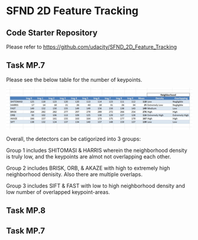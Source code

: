 # SFND 2D Feature Tracking

## Code Starter Repository
Please refer to https://github.com/udacity/SFND_2D_Feature_Tracking

## Task MP.7
Please see the below table for the number of keypoints.

<img src="images/2DFM1.JPG"/>

Overall, the detectors can be catigorized into 3 groups:

Group 1 includes SHITOMASI & HARRIS wherein the neighborhood density is truly low, and the keypoints are almot not overlapping each other.

Group 2 includes BRISK, ORB, & AKAZE with high to extremely high neighborhood denisity. Also there are multiple overlaps. 

Group 3 includes SIFT & FAST with low to high neighborhood density and low number of overlapped keypoint-areas.


## Task MP.8




## Task MP.7
